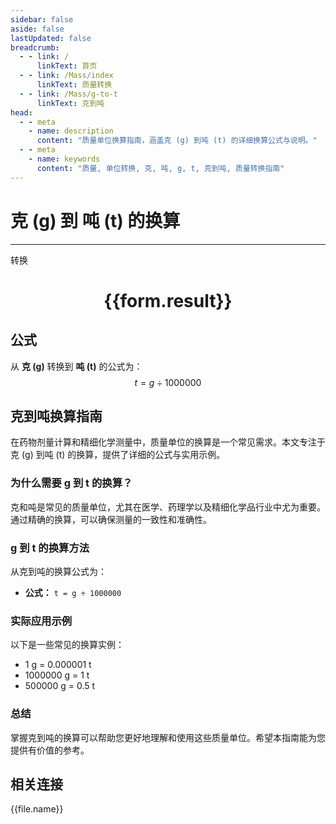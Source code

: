 ```yaml
---
sidebar: false
aside: false
lastUpdated: false
breadcrumb:
  - - link: /
      linkText: 首页
  - - link: /Mass/index
      linkText: 质量转换
  - - link: /Mass/g-to-t
      linkText: 克到吨
head:
  - - meta
    - name: description
      content: "质量单位换算指南，涵盖克 (g) 到吨 (t) 的详细换算公式与说明。"
  - - meta
    - name: keywords
      content: "质量, 单位转换, 克, 吨, g, t, 克到吨, 质量转换指南"
---
```

# 克 (g) 到 吨 (t) 的换算
---
<script setup>
import { onMounted, reactive, inject, ref } from 'vue'
import { NButton, NForm, NFormItem, NInput, NInputNumber, NSelect, NCard, useMessage,NGrid ,NGi } from 'naive-ui'
import { defineClientComponent } from 'vitepress'
import { Mass } from '../../files';

const convert = inject('convert')

const form = reactive({
  number: null,
  result: '',
})

const convertHandler = () => {
  if (form.number !== null && !isNaN(form.number)) {
    const convertedValue = parseFloat(form.number) / 1000000
    form.result = `${form.number}g = ${convertedValue.toFixed(6)}t`
  } else {
    form.result = '请输入有效的数值。'
  }
}
</script>

<n-form size="large" :model="form">
  <n-form-item label="克 (g)">
    <n-input-number v-model:value="form.number" placeholder="输入克" style="width: 100%" />
  </n-form-item>
  <n-form-item>
    <n-button type="primary" @click="convertHandler" block>转换</n-button>
  </n-form-item>
</n-form>

<n-card  embedded :bordered="false" hoverable>
  <div  style="text-align:center">
    <h1>{{form.result}}</h1>
  </div>
</n-card>

## 公式

从 **克 (g)** 转换到 **吨 (t)** 的公式为：
$$ t = g \div 1000000 $$

## 克到吨换算指南

在药物剂量计算和精细化学测量中，质量单位的换算是一个常见需求。本文专注于克 (g) 到吨 (t) 的换算，提供了详细的公式与实用示例。

### 为什么需要 g 到 t 的换算？

克和吨是常见的质量单位，尤其在医学、药理学以及精细化学品行业中尤为重要。通过精确的换算，可以确保测量的一致性和准确性。

### g 到 t 的换算方法

从克到吨的换算公式为：

- **公式：** `t = g ÷ 1000000`

### 实际应用示例

以下是一些常见的换算实例：

- 1 g = 0.000001 t
- 1000000 g = 1 t
- 500000 g = 0.5 t

### 总结

掌握克到吨的换算可以帮助您更好地理解和使用这些质量单位。希望本指南能为您提供有价值的参考。

## 相关连接
<n-grid x-gap="12" :cols="4">
  <n-gi v-for="(file, index) in Mass" :key="index">
    <n-button
      text
      tag="a"
      :href="file.path"
      type="primary"
    >
      {{file.name}}
    </n-button>
  </n-gi>
</n-grid>